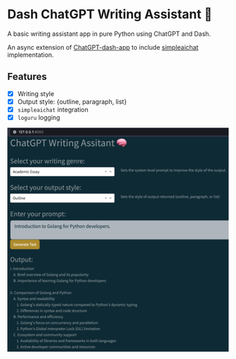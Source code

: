 # Dash ChatGPT Writing Assistant 🧠

A basic writing assistant app in pure Python using ChatGPT and Dash.

An async extension of [ChatGPT-dash-app](https://github.com/bendgame/ChatGPT-dash-app/tree/main) to include [simpleaichat](https://github.com/minimaxir/simpleaichat) implementation.

## Features

- [x] Writing style
- [x] Output style: {outline, paragraph, list}
- [x] `simpleaichat` integration
- [x] `loguru` logging

![Screenshot](./assets/screenshot.png)
